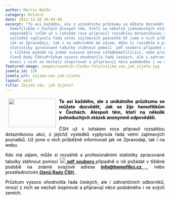 ```yaml
---
author: Martin Bohůn
category: Ostatní
date: 2012-12-20 20:04:48
excerpt: "To asi každého, ale z unikátního průzkumu se můžete dozvědět, Jak se žije
  hemofilikům v Čechách Alespoň těm, kteří na několik jednoduchých otázek anonymně
  odpověděli \nČSH už v loňském roce připravil rozsáhlou dotazníkovou akci, z jejíchž
  výsledků vyplynula řada velmi zajímavých poznatků Už jsme o nich průběžně informovali
  jak ve Zpravodaji, tak i na webu\nKdo má zájem, může si rozsáhlé a profesionálními
  statistiky zpracované tabulky stáhnout pomocí  pdf souboru případně o ně požádat
  v tištěné podobě na známé svazové adrese info@hemofilicicz, nebo prostřednictvím
  členů Rady ČSH\nPrůzkum vysoce ohodnotila řada českých, ale i zahraničních odborníků,
  mnozí z nich se nechali inspirovat a připravují něco podobného i ve svých zemích"
featured-image: images/uvodnik-clanku-foto/zajima_vas_jak_zijete.jpg
joomla_id: 128
joomla_url: zajima-vas-jak-zijete
layout: post
title: Zajimá vás, jak žijete?
---
```


<h4 style="text-align: justify;">
 <img border="0" height="90" src="{{ site.baseurl }}/images/uvodnik-clanku-foto/zajima_vas_jak_zijete.jpg" style="float: left; margin-left: 10px; margin-right: 10px;" width="150"/>
 <span style="color: #000000;">
  To asi každého, ale z unikátního průzkumu se můžete dozvědět, Jak se žije hemofilikům v Čechách. Alespoň těm, kteří na několik jednoduchých otázek anonymně odpověděli.
 </span>
</h4>
<p style="text-align: justify;">
 <span style="color: #000000;">
  ČSH už v loňském roce připravil rozsáhlou dotazníkovou akci, z jejíchž výsledků vyplynula řada velmi zajímavých poznatků. Už jsme o nich průběžně informovali jak ve Zpravodaji, tak i na webu.
 </span>
</p>
<p style="text-align: justify;">
 <span style="color: #000000;">
  Kdo má zájem, může si rozsáhlé a profesionálními statistiky zpracované tabulky stáhnout pomocí
 </span>
 <strong>
  <a href="images/dokumenty-pdf-doc/brozura_jak_se_zije_ceskym_hemofilikum.pdf" target="_blank" title="Brožura">
   <img alt="Jak se žije českým hemofilikům" border="0" height="18" src="{{ site.baseurl }}/images/Ikony/ikona_pdf.jpg" title="Jak se žije českým hemofilikům" width="18"/>
  </a>
 </strong>
 <strong>
  <a href="images/dokumenty-pdf-doc/brozura_jak_se_zije_ceskym_hemofilikum.pdf" target="_blank" title="Brožura">
   pdf souboru
  </a>
 </strong>
 <span style="color: #000000;">
  případně o ně požádat v tištěné podobě na známé svazové adrese
 </span>
 <strong>
  <span style="color: #000000;">
   <a href="mailto:info@hemofilici.cz">
    <span style="color: #000000;">
     info@hemofilici.cz
    </span>
   </a>
  </span>
 </strong>
 ,
 <span style="color: #000000;">
  nebo prostřednictvím
 </span>
 <strong>
  <a href="index.php/cs/accordion-a/rada-csh" target="_blank" title="Rada ČSH">
   členů Rady ČSH
  </a>
 </strong>
 <span style="color: #000000;">
  .
 </span>
</p>
<p style="text-align: justify;">
 <span style="color: #000000;">
  Průzkum vysoce ohodnotila řada českých, ale i zahraničních odborníků, mnozí z nich se nechali inspirovat a připravují něco podobného i ve svých zemích.
 </span>
</p>